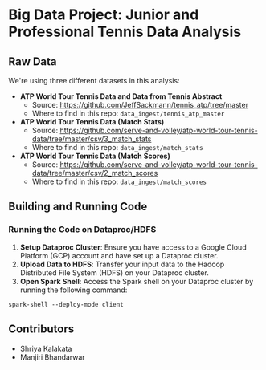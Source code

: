# Big Data Project: Junior and Professional Tennis Data Analysis

## Raw Data
We're using three different datasets in this analysis:
* **ATP World Tour Tennis Data and Data from Tennis Abstract**
    * Source: https://github.com/JeffSackmann/tennis_atp/tree/master
    * Where to find in this repo: `data_ingest/tennis_atp_master`
* **ATP World Tour Tennis Data (Match Stats)**
    * Source: https://github.com/serve-and-volley/atp-world-tour-tennis-data/tree/master/csv/3_match_stats
    * Where to find in this repo: `data_ingest/match_stats`
* **ATP World Tour Tennis Data (Match Scores)**
    * Source: https://github.com/serve-and-volley/atp-world-tour-tennis-data/tree/master/csv/2_match_scores
    * Where to find in this repo: `data_ingest/match_scores`

## Building and Running Code

### Running the Code on Dataproc/HDFS

1. **Setup Dataproc Cluster**: Ensure you have access to a Google Cloud Platform (GCP) account and have set up a Dataproc cluster.
2. **Upload Data to HDFS**: Transfer your input data to the Hadoop Distributed File System (HDFS) on your Dataproc cluster.
3. **Open Spark Shell**: Access the Spark shell on your Dataproc cluster by running the following command:
```
spark-shell --deploy-mode client
```

## Contributors
* Shriya Kalakata
* Manjiri Bhandarwar